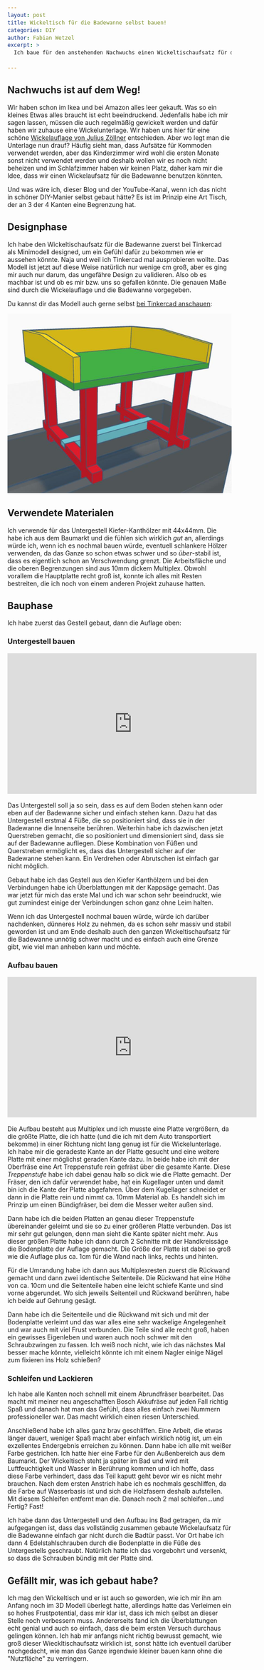 ```yaml
---
layout: post
title: Wickeltisch für die Badewanne selbst bauen!
categories: DIY
author: Fabian Wetzel
excerpt: >
  Ich baue für den anstehenden Nachwuchs einen Wickeltischaufsatz für die Badewanne.

---
```


## Nachwuchs ist auf dem Weg!

Wir haben schon im Ikea und bei Amazon alles leer gekauft. Was so ein kleines Etwas alles braucht ist echt beeindruckend. Jedenfalls habe ich mir sagen lassen, müssen die auch regelmäßíg gewickelt werden und dafür haben wir zuhause eine Wickelunterlage. Wir haben uns hier für eine schöne [Wickelauflage von Julius Zöllner](https://amzn.to/2OH8wSl) entschieden. Aber wo legt man die Unterlage nun drauf? Häufig sieht man, dass Aufsätze für Kommoden verwendet werden, aber das Kinderzimmer wird wohl die ersten Monate sonst nicht verwendet werden und deshalb wollen wir es noch nicht beheizen und im Schlafzimmer haben wir keinen Platz, daher kam mir die Idee, dass wir einen Wickelaufsatz für die Badewanne benutzen könnten.

Und was wäre ich, dieser Blog und der YouTube-Kanal, wenn ich das nicht in schöner DIY-Manier selbst gebaut hätte? Es ist im Prinzip eine Art Tisch, der an 3 der 4 Kanten eine Begrenzung hat.

## Designphase

Ich habe den Wickeltischaufsatz für die Badewanne zuerst bei Tinkercad als Minimodell designed, um ein Gefühl dafür zu bekommen wie er aussehen könnte. Naja und weil ich Tinkercad mal ausprobieren wollte. Das Modell ist jetzt auf diese Weise natürlich nur wenige cm groß, aber es ging mir auch nur darum, das ungefähre Design zu validieren. Also ob es machbar ist und ob es mir bzw. uns so gefallen könnte. Die genauen Maße sind durch die Wickelauflage und die Badewanne vorgegeben.

Du kannst dir das Modell auch gerne selbst [bei Tinkercad anschauen](https://www.tinkercad.com/things/6ZwW7RE8nSv):

[![Tinkercad Modell des Wickeltischaufsatzes für die Badewanne](/assets/2018_mixed/wickeltisch/tinkercad_design.jpg)](https://www.tinkercad.com/things/6ZwW7RE8nSv)

## Verwendete Materialen

Ich verwende für das Untergestell Kiefer-Kanthölzer mit 44x44mm. Die habe ich aus dem Baumarkt und die fühlen sich wirklich *gut* an, allerdings würde ich, wenn ich es nochmal bauen würde, eventuell schlankere Hölzer verwenden, da das Ganze so schon etwas schwer und so *über*-stabil ist, dass es eigentlich schon an Verschwendung grenzt. Die Arbeitsfläche und die oberen Begrenzungen sind aus 10mm dickem Multiplex. Obwohl vorallem die Hauptplatte recht groß ist, konnte ich alles mit Resten bestreiten, die ich noch von einem anderen Projekt zuhause hatten.

## Bauphase

Ich habe zuerst das Gestell gebaut, dann die Auflage oben:

### Untergestell bauen

<iframe width="560" height="315" src="https://www.youtube.com/embed/NUkXneJndOw" frameborder="0" allow="autoplay; encrypted-media" allowfullscreen></iframe>

Das Untergestell soll ja so sein, dass es auf dem Boden stehen kann oder eben auf der Badewanne sicher und einfach stehen kann. Dazu hat das Untergestell erstmal 4 Füße, die so positioniert sind, dass sie in der Badewanne die Innenseite berühren. Weiterhin habe ich dazwischen jetzt Querstreben gemacht, die so positioniert und dimensioniert sind, dass sie auf der Badewanne aufliegen. Diese Kombination von Füßen und Querstreben ermöglicht es, dass das Untergestell sicher auf der Badewanne stehen kann. Ein Verdrehen oder Abrutschen ist einfach gar nicht möglich.

Gebaut habe ich das Gestell aus den Kiefer Kanthölzern und bei den Verbindungen habe ich Überblattungen mit der Kappsäge gemacht. Das war jetzt für mich das erste Mal und ich war schon sehr beeindruckt, wie gut zumindest einige der Verbindungen schon ganz ohne Leim halten.

Wenn ich das Untergestell nochmal bauen würde, würde ich darüber nachdenken, dünneres Holz zu nehmen, da es schon sehr massiv und stabil geworden ist und am Ende deshalb auch den ganzen Wickeltischaufsatz für die Badewanne unnötig schwer macht und es einfach auch eine Grenze gibt, wie viel man anheben kann und möchte.

### Aufbau bauen

<iframe width="560" height="315" src="https://www.youtube.com/embed/dZLcEujgOjw" frameborder="0" allow="autoplay; encrypted-media" allowfullscreen></iframe>

Die Aufbau besteht aus Multiplex und ich musste eine Platte vergrößern, da die größte Platte, die ich hatte (und die ich mit dem Auto transportiert bekomme) in einer Richtung nicht lang genug ist für die Wickelunterlage. Ich habe mir die geradeste Kante an der Platte gesucht und eine weitere Platte mit einer möglichst geraden Kante dazu. In beide habe ich mit der Oberfräse eine Art Treppenstufe rein gefräst über die gesamte Kante. Diese *Treppenstufe* habe ich dabei genau halb so dick wie die Platte gemacht. Der Fräser, den ich dafür verwendet habe, hat ein Kugellager unten und damit bin ich die Kante der Platte abgefahren. Über dem Kugellager schneidet er dann in die Platte rein und nimmt ca. 10mm Material ab. Es handelt sich im Prinzip um einen Bündigfräser, bei dem die Messer weiter außen sind.

Dann habe ich die beiden Platten an genau dieser Treppenstufe übereinander geleimt und sie so zu einer größeren Platte verbunden. Das ist mir sehr gut gelungen, denn man sieht die Kante später nicht mehr. Aus dieser größen Platte habe ich dann durch 2 Schnitte mit der Handkreissäge die Bodenplatte der Auflage gemacht. Die Größe der Platte ist dabei so groß wie die Auflage plus ca. 1cm für die Wand nach links, rechts und hinten.

Für die Umrandung habe ich dann aus Multiplexresten zuerst die Rückwand gemacht und dann zwei identische Seitenteile. Die Rückwand hat eine Höhe von ca. 10cm und die Seitenteile haben eine leicht schiefe Kante und sind vorne abgerundet. Wo sich jeweils Seitenteil und Rückwand berühren, habe ich beide auf Gehrung gesägt.

Dann habe ich die Seitenteile und die Rückwand mit sich und mit der Bodenplatte verleimt und das war alles eine sehr wackelige Angelegenheit und war auch mit viel Frust verbunden. Die Teile sind alle recht groß, haben ein gewisses Eigenleben und waren auch noch schwer mit den Schraubzwingen zu fassen. Ich weiß noch nicht, wie ich das nächstes Mal besser mache könnte, vielleicht könnte ich mit einem Nagler einige Nägel zum fixieren ins Holz schießen?

### Schleifen und Lackieren

Ich habe alle Kanten noch schnell mit einem Abrundfräser bearbeitet. Das macht mit meiner neu angeschafften Bosch Akkufräse auf jeden Fall richtig Spaß und danach hat man das Gefühl, dass alles einfach zwei Nummern professioneller war. Das macht wirklich einen riesen Unterschied.

Anschließend habe ich alles ganz brav geschliffen. Eine Arbeit, die etwas länger dauert, weniger Spaß macht aber einfach wirklich nötig ist, um ein exzellentes Endergebnis erreichen zu können. Dann habe ich alle mit weißer Farbe gestrichen. Ich hatte hier eine Farbe für den Außenbereich aus dem Baumarkt. Der Wickeltisch steht ja später im Bad und wird mit Luftfeuchtigkeit und Wasser in Berührung kommen und ich hoffe, dass diese Farbe verhindert, dass das Teil kaputt geht bevor wir es nicht mehr brauchen. Nach dem ersten Anstrich habe ich es nochmals geschliffen, da die Farbe auf Wasserbasis ist und sich die Holzfasern deshalb aufstellen. Mit diesem Schleifen entfernt man die. Danach noch 2 mal schleifen...und Fertig? Fast!

Ich habe dann das Untergestell und den Aufbau ins Bad getragen, da mir aufgegangen ist, dass das vollständig zusammen gebaute Wickelaufsatz für die Badewanne einfach gar nicht durch die Badtür passt. Vor Ort habe ich dann 4 Edelstahlschrauben durch die Bodenplatte in die Füße des Untergestells geschraubt. Natürlich hatte ich das vorgebohrt und versenkt, so dass die Schrauben bündig mit der Platte sind.

## Gefällt mir, was ich gebaut habe?

Ich mag den Wickeltisch und er ist auch so geworden, wie ich mir ihn am Anfang noch im 3D Modell überlegt hatte, allerdings hatte das Verleimen ein so hohes Frustpotential, dass mir klar ist, dass ich mich selbst an dieser Stelle noch verbessern muss. Andererseits fand ich die Überblattungen echt genial und auch so einfach, dass die beim ersten Versuch durchaus gelingen können. Ich hab mir anfangs nicht richtig bewusst gemacht, wie groß dieser Wieckltischaufsatz wirklich ist, sonst hätte ich eventuell darüber nachgedacht, wie man das Ganze irgendwie kleiner bauen kann ohne die "Nutzfläche" zu verringern.